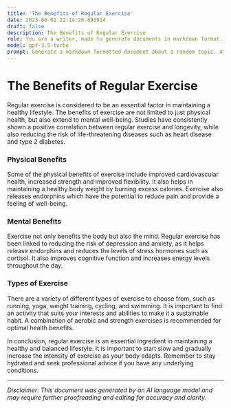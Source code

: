 ```yaml
---
title: 'The Benefits of Regular Exercise'
date: 2023-06-01 22:14:28.093914
draft: false
description: The Benefits of Regular Exercise
role: You are a writer, made to generate documents in markdown format. It is very important that all of the documents you generate are in valid markdown format.
model: gpt-3.5-turbo
prompt: Generate a markdown formatted document about a random topic. At the bottom, include a disclaimer explaining that the document was generated by you. The first line of the document should be the title. Make sure that the entire document is in proper markdown format, using a mix of various tags to make the document visually appealing.
---
```


# The Benefits of Regular Exercise

Regular exercise is considered to be an essential factor in maintaining a healthy lifestyle. The benefits of exercise are not limited to just physical health, but also extend to mental well-being. Studies have consistently shown a positive correlation between regular exercise and longevity, while also reducing the risk of life-threatening diseases such as heart disease and type 2 diabetes.

### Physical Benefits

Some of the physical benefits of exercise include improved cardiovascular health, increased strength and improved flexibility. It also helps in maintaining a healthy body weight by burning excess calories. Exercise also releases endorphins which have the potential to reduce pain and provide a feeling of well-being.

### Mental Benefits

Exercise not only benefits the body but also the mind. Regular exercise has been linked to reducing the risk of depression and anxiety, as it helps release endorphins and reduces the levels of stress hormones such as cortisol. It also improves cognitive function and increases energy levels throughout the day.

### Types of Exercise

There are a variety of different types of exercise to choose from, such as running, yoga, weight training, cycling, and swimming. It is important to find an activity that suits your interests and abilities to make it a sustainable habit. A combination of aerobic and strength exercises is recommended for optimal health benefits.

In conclusion, regular exercise is an essential ingredient in maintaining a healthy and balanced lifestyle. It is important to start slow and gradually increase the intensity of exercise as your body adapts. Remember to stay hydrated and seek professional advice if you have any underlying conditions.

---

*Disclaimer: This document was generated by an AI language model and may require further proofreading and editing for accuracy and clarity.*